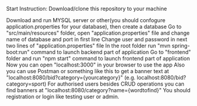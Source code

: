 Start Instruction:
Download/clone this repository to your machine

Download and run MYSQL server or other(you should confogure application.properties for your database), then create a database
Go to "src/main/resources" folder, open "application.properties" file and change name of database and port in first line
Change user and password in next two lines of "application.properties" file
In the root folder run "mvn spring-boot:run" command to launch backend part of application
Go to "frontend" folder and run "npm start" command to launch frontend part of application
Now you can open "localhost:3000" in your browser to use the app
Also you can use Postman or something like this to get a banner text at "localhost:8080/bid?category={yourcategory}"
(e.g. localhost:8080/bid?category=sport)
For authorised users besides CRUD operations you can find banners at "localhost:8080/category?name={wordtofind}"
You should registration or login like testing user or admin.
